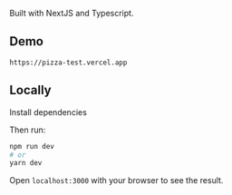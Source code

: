 Built with NextJS and Typescript.

## Demo

`https://pizza-test.vercel.app`

## Locally

Install dependencies

Then run:

```bash
npm run dev
# or
yarn dev
```

Open `localhost:3000` with your browser to see the result.
